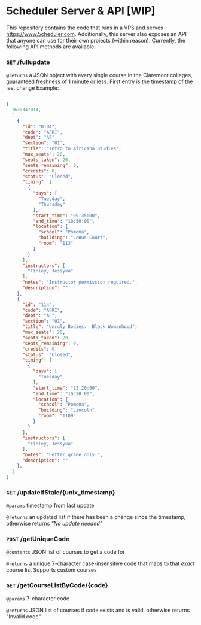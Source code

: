 # 5cheduler Server & API [WIP]
This repository contains the code that runs in a VPS and serves https://www.5cheduler.com.
Additionally, this server also exposes an API that anyone can use for their own projects (within reason).
Currently, the following API methods are available:
### `GET` /fullupdate
`@returns` a JSON object with every single course in the Claremont colleges, guaranteed freshness of 1 minute or less.
First entry is the timestamp of the last change
Example:
```json

[
  1630347014,
  [
    {
      "id": "010A",
      "code": "AFRI",
      "dept": "AF",
      "section": "01",
      "title": "Intro to Africana Studies",
      "max_seats": 20,
      "seats_taken": 20,
      "seats_remaining": 0,
      "credits": 0,
      "status": "Closed",
      "timing": [
        {
          "days": [
            "Tuesday",
            "Thursday"
          ],
          "start_time": "09:35:00",
          "end_time": "10:50:00",
          "location": {
            "school": "Pomona",
            "building": "LeBus Court",
            "room": "113"
          }
        }
      ],
      "instructors": [
        "Finley, Jessyka"
      ],
      "notes": "Instructor permission required.",
      "description": ""
    },
    {
      "id": "114",
      "code": "AFRI",
      "dept": "AF",
      "section": "01",
      "title": "Unruly Bodies:  Black Womanhood",
      "max_seats": 20,
      "seats_taken": 20,
      "seats_remaining": 0,
      "credits": 0,
      "status": "Closed",
      "timing": [
        {
          "days": [
            "Tuesday"
          ],
          "start_time": "13:20:00",
          "end_time": "16:20:00",
          "location": {
            "school": "Pomona",
            "building": "Lincoln",
            "room": "1109"
          }
        }
      ],
      "instructors": [
        "Finley, Jessyka"
      ],
      "notes": "Letter grade only.",
      "description": ""
    },
  ]
]
```

### `GET` /updateIfStale/{unix_timestamp}
`@params` timestamp from last update

`@returns` an updated list if there has been a change since the timestamp, otherwise returns *"No update needed"*

### `POST` /getUniqueCode
`@contents` JSON list of courses to get a code for

`@returns` a unique 7-character case-insensitive code that maps to that *exact* course list
Supports custom courses

### `GET` /getCourseListByCode/{code}
`@params` 7-character code

`@returns` JSON list of courses if code exists and is valid, otherwise returns "Invalid code"